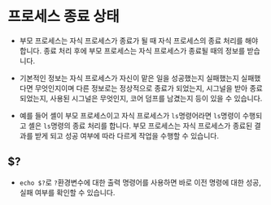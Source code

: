 # 프로세스 종료 상태

- 부모 프로세스는 자식 프로세스가 종료가 될 때 자식 프로세스의 종료 처리를 해야 합니다. 종료 처리 후에 부모 프로세스는 자식 프로세스가 종료될 때의 정보를 받습니다.

- 기본적인 정보는 자식 프로세스가 자신이 맡은 일을 성공했는지 실패했는지 실패했다면 무엇인지이며 다른 정보로는 정상적으로 종료가 되었는지, 시그널을 받아 종료되었는지, 사용된 시그널은 무엇인지, 코어 덤프를 남겼는지 등이 있을 수 있습니다.

- 예를 들어 셸이 부모 프로세스이고 자식 프로세스가 `ls`명령어라면 `ls`명령이 수행되고 셸은 `ls`명령의 종료 처리를 합니다. 부모 프로세스는 자식 프로세스가 종료된 결과를 받게 되고 성공 여부에 따라 다르게 작업을 수행할 수 있습니다.

## $?

- `echo $?`로 `?`환경변수에 대한 출력 명령어를 사용하면 바로 이전 명령에 대한 성공, 실패 여부를 확인할 수 있습니다.